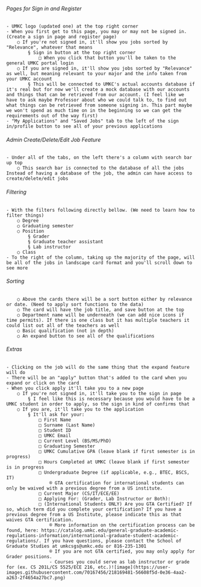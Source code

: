 ###### Pages for Sign in and Register
	- UMKC logo (updated one) at the top right corner
	- When you first get to this page, you may or may not be signed in. (Create a sign in page and register page)
		○ If you're not signed in, it'll show you jobs sorted by "Relevance", whatever that means
			§ Sign in button at the top right corner
				□ When you click that button you'll be taken to the general UMKC portal login
		○ If you are signed in, it'll show you jobs sorted by "Relevance" as well, but meaning relevant to your major and the info taken from your UMKC account
			§ This will be connected to UMKC's actual accounts database if it's real but for now we'll create a mock database with our accounts and things that can be retrieved from our account. (I feel like we have to ask maybe Professor about who we could talk to, to find out what things can be retrieved from someone signing in. This part maybe we won't spend as much time on in the beginning so we can get the requirements out of the way first)
	- "My Applications" and "Saved Jobs" tab to the left of the sign in/profile button to see all of your previous applications

###### Admin Create/Delete/Edit Job Feature
	- Under all of the tabs, on the left there's a column with search bar up top
		○ This search bar is connected to the database of all the jobs  Instead of having a database of the job, the admin can have access to create/delete/edit jobs

###### Filtering
	- With the filters following directly bellow. (We need to learn how to filter things)
		○ Degree 
		○ Graduating semester
		○ Position
			§ Grader 
			§ Graduate teacher assistant
			§ Lab instructor
		○ Class
	- To the right of the column, taking up the majority of the page, will be all of the jobs in landscape card format and you'll scroll down to see more

###### Sorting
		○ Above the cards there will be a sort button either by relevance or date. (Need to apply sort functions to the data)
		○ The card will have the job title, and save button at the top
		○ Department name will be underneath (we can add nice icons if time permits). If there is one class but it has multiple teachers it could list out all of the teachers as well
		○ Basic qualification (not in depth)
		○ An expand button to see all of the qualifications
		
###### Extras
	
	- Clicking on the job will do the same thing that the expand feature will do
	- There will be an "apply" button that's added to the card when you expand or click on the card
	- When you click apply it'll take you to a new page
		○ If you're not signed in, it'll take you to the sign in page
			§ I feel like this is necessary because you would have to be a UMKC student in order to apply, so the sign in kind of confirms that
		○ If you are, it'll take you to the application
			§ It'll ask for your:
				□ First Name
				□ Surname (Last Name)
				□ Student ID
				□ UMKC Email
				□ Current Level (BS/MS/PhD)
				□ Graduating Semester
				□ UMKC Cumulative GPA (leave blank if first semester is in progress)
				□ Hours Completed at UMKC (leave blank if first semester is in progress
				□ Undergraduate Degree (if applicable, e.g., BTEC, BSCS, IT) 
					® GTA certification for international students can only be waived with a previous degree from a US institute.
				□ Current Major (CS/IT/ECE/EE)
				□ Applying For: (Grader, Lab Instructor or Both):
				□ (International Students ONLY) Are you GTA Certified? If so, which term did you complete your certification? If you have a previous degree from a US Institute, please indicate this as that waives GTA certification.
					® More information on the certification process can be found, here: https://catalog.umkc.edu/general-graduate-academic-regulations-information/international-graduate-student-academic-regulations/. If you have questions, please contact the School of Graduate Studies at umkcsgs@umkc.edu or 816-235-1301
					® If you are not GTA certified, you may only apply for Grader positions.
					- Courses you could serve as lab instructor or grade for (ex. CS 201L/CS 5525/ECE 216, etc.)![image](https://user-images.githubusercontent.com/70167456/218169481-56608f5d-0e36-4aa2-a263-2f4654a27bc7.png)

